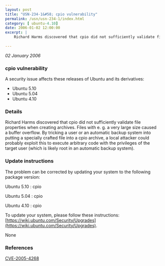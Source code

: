```yaml
---
layout: post
title: "USN-234-1&#58; cpio vulnerability"
permalink: /usn/usn-234-1/index.html
category: [ ubuntu-4.10]
date: 2006-01-02 12:00:00
excerpt: |
    Richard Harms discovered that cpio did not sufficiently validate file properties when creating archives. Files with e. g. a very large size caused a buffer overflow. By tricking a user or an automatic backup system into putting a specially crafted file into a cpio archive, a local attacker could probably exploit this to execute arbitrary code with the privileges of the target user (which is likely root in an automatic backup system).
    
--- 
```

 
 

*02 January 2006*

### cpio vulnerability

A security issue affects these releases of Ubuntu and its derivatives:

* Ubuntu 5.10
* Ubuntu 5.04
* Ubuntu 4.10

### Details

Richard Harms discovered that cpio did not sufficiently validate file properties when creating archives. Files with e. g. a very large size caused a buffer overflow. By tricking a user or an automatic backup system into putting a specially crafted file into a cpio archive, a local attacker could probably exploit this to execute arbitrary code with the privileges of the target user (which is likely root in an automatic backup system).

### Update instructions

The problem can be corrected by updating your system to the following package version:

Ubuntu 5.10
 : cpio 

Ubuntu 5.04
 : cpio 

Ubuntu 4.10
 : cpio 

To update your system, please follow these instructions: [https://wiki.ubuntu.com/Security/Upgrades](https://wiki.ubuntu.com/Security/Upgrades).

None

### References

 
 [CVE-2005-4268](http://people.ubuntu.com/~ubuntu-security/cve/CVE-2005-4268)
 


